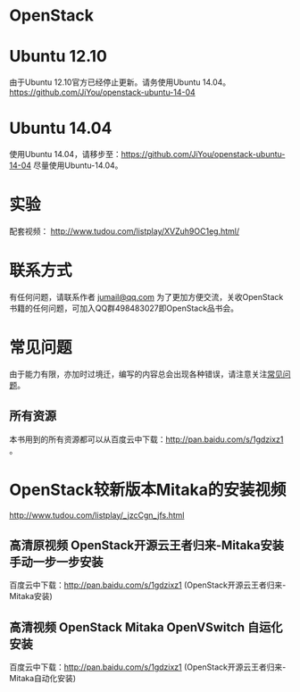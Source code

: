OpenStack
=========

# Ubuntu 12.10

由于Ubuntu 12.10官方已经停止更新。请务使用Ubuntu 14.04。https://github.com/JiYou/openstack-ubuntu-14-04

# Ubuntu 14.04
使用Ubuntu 14.04，请移步至：https://github.com/JiYou/openstack-ubuntu-14-04
尽量使用Ubuntu-14.04。


# 实验

配套视频：
http://www.tudou.com/listplay/XVZuh9OC1eg.html/

# 联系方式
有任何问题，请联系作者 jumail@qq.com
为了更加方便交流，关收OpenStack书籍的任何问题，可加入QQ群498483027即OpenStack品书会。

# 常见问题

由于能力有限，亦加时过境迁，编写的内容总会出现各种错误，请注意关注[常见问题](https://github.com/JiYou/openstack/blob/master/qa.md)。

## 所有资源
本书用到的所有资源都可以从百度云中下载：http://pan.baidu.com/s/1gdzixz1 。

# OpenStack较新版本Mitaka的安装视频

http://www.tudou.com/listplay/_jzcCgn_jfs.html

## 高清原视频 OpenStack开源云王者归来-Mitaka安装 手动一步一步安装
百度云中下载：http://pan.baidu.com/s/1gdzixz1 (OpenStack开源云王者归来-Mitaka安装)

## 高清视频 OpenStack Mitaka OpenVSwitch 自运化安装

百度云中下载：http://pan.baidu.com/s/1gdzixz1 (OpenStack开源云王者归来-Mitaka自动化安装)
